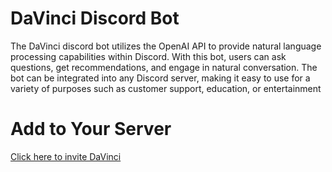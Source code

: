 # DaVinci Discord Bot
The DaVinci discord bot utilizes the OpenAI API to provide natural language processing capabilities within Discord.
With this bot, users can ask questions, get recommendations, and engage in natural conversation. The bot can be integrated into any Discord server, making it easy to use for a variety of purposes such as customer support, education, or entertainment

# Add to Your Server
[Click here to invite DaVinci](https://discord.com/api/oauth2/authorize?client_id=1078661067938463824&permissions=8&scope=bot)
